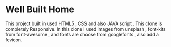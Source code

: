 # Well Built Home
This project built in used HTML5 , CSS and also JAVA script . 
This clone is completely Responsive.
In this clone i used images from unsplash , font-kits from font-awesome , and fonts are choose from googlefonts , also add a fevicon.

